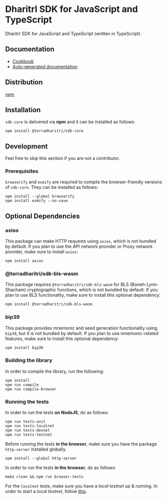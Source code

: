 # DharitrI SDK for JavaScript and TypeScript

DharitrI SDK for JavaScript and TypeScript (written in TypeScript).

## Documentation

- [Cookbook](https://docs.dharitri.org/sdk-and-tools/sdk-js/sdk-js-cookbook/)
- [Auto-generated documentation](https://TerraDhritri.github.io/drt-sdk-js-core/)

## Distribution

[npm](https://www.npmjs.com/package/@terradharitri/sdk-core)

## Installation

`sdk-core` is delivered via **npm** and it can be installed as follows:

```
npm install @terradharitri/sdk-core
```

## Development

Feel free to skip this section if you are not a contributor.

### Prerequisites

`browserify` and `esmify` are required to compile the browser-friendly versions of `sdk-core`. They can be installed as follows:

```
npm install --global browserify
npm install esmify --no-save
```

## Optional Dependencies

### axios

This package can make HTTP requests using `axios`, which is not bundled by default. If you plan to use the API network provider or Proxy network provider, make sure to install `axios`:

```bash
npm install axios
```

### @terradharitri/sdk-bls-wasm

This package requires `@terradharitri/sdk-bls-wasm` for BLS (Boneh-Lynn-Shacham) cryptographic functions, which is not bundled by default. If you plan to use BLS functionality, make sure to install this optional dependency:

```bash
npm install @terradharitri/sdk-bls-wasm
```

### bip39

This package provides mnemonic and seed generation functionality using `bip39`, but it is not bundled by default. If you plan to use mnemonic-related features, make sure to install this optional dependency:

```bash
npm install bip39
```

### Building the library

In order to compile the library, run the following:

```
npm install
npm run compile
npm run compile-browser
```

### Running the tests

In order to run the tests **on NodeJS**, do as follows:

```
npm run tests-unit
npm run tests-localnet
npm run tests-devnet
npm run tests-testnet
```

Before running the tests **in the browser**, make sure you have the package `http-server` installed globally.

```
npm install --global http-server
```

In order to run the tests **in the browser**, do as follows:

```
make clean && npm run browser-tests
```

For the `localnet` tests, make sure you have a _local testnet_ up & running. In order to start a _local testnet_, follow [this](https://docs.dharitri.org/developers/setup-local-testnet/).
